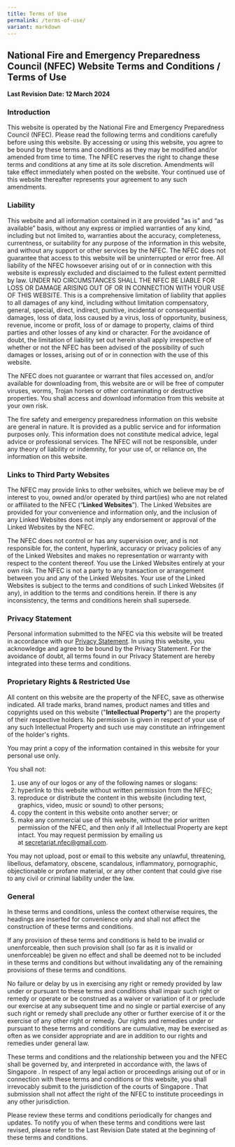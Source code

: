 ```yaml
---
title: Terms of Use
permalink: /terms-of-use/
variant: markdown
---
```

National Fire and Emergency Preparedness Council (NFEC) Website Terms and Conditions / Terms of Use
------------------------------------------------------------------

**Last Revision Date: 12 March 2024**

### Introduction

This website is operated by the National Fire and Emergency Preparedness Council (NFEC). Please read the following terms and conditions carefully before using this website. By accessing or using this website, you agree to be bound by these terms and conditions as they may be modified and/or amended from time to time. The NFEC reserves the right to change these terms and conditions at any time at its sole discretion. Amendments will take effect immediately when posted on the website. Your continued use of this website thereafter represents your agreement to any such amendments.

### Liability

This website and all information contained in it are provided "as is" and “as available” basis, without any express or implied warranties of any kind, including but not limited to, warranties about the accuracy, completeness, currentness, or suitability for any purpose of the information in this website, and without any support or other services by the NFEC. The NFEC does not guarantee that access to this website will be uninterrupted or error free. All liability of the NFEC howsoever arising out of or in connection with this website is expressly excluded and disclaimed to the fullest extent permitted by law. UNDER NO CIRCUMSTANCES SHALL THE NFEC BE LIABLE FOR LOSS OR DAMAGE ARISING OUT OF OR IN CONNECTION WITH YOUR USE OF THIS WEBSITE. This is a comprehensive limitation of liability that applies to all damages of any kind, including without limitation compensatory, general, special, direct, indirect, punitive, incidental or consequential damages, loss of data, loss caused by a virus, loss of opportunity, business, revenue, income or profit, loss of or damage to property, claims of third parties and other losses of any kind or character. For the avoidance of doubt, the limitation of liability set out herein shall apply irrespective of whether or not the NFEC has been advised of the possibility of such damages or losses, arising out of or in connection with the use of this website.

The NFEC does not guarantee or warrant that files accessed on, and/or available for downloading from, this website are or will be free of computer viruses, worms, Trojan horses or other contaminating or destructive properties. You shall access and download information from this website at your own risk.

The fire safety and emergency preparedness information on this website are general in nature. It is provided as a public service and for information purposes only. This information does not constitute medical advice, legal advice or professional services. The NFEC will not be responsible, under any theory of liability or indemnity, for your use of, or reliance on, the information on this website.

### Links to Third Party Websites

The NFEC may provide links to other websites, which we believe may be of interest to you, owned and/or operated by third part(ies) who are not related or affiliated to the NFEC (“**Linked Websites**”). The Linked Websites are provided for your convenience and information only, and the inclusion of any Linked Websites does not imply any endorsement or approval of the Linked Websites by the NFEC.

The NFEC does not control or has any supervision over, and is not responsible for, the content, hyperlink, accuracy or privacy policies of any of the Linked Websites and makes no representation or warranty with respect to the content thereof. You use the Linked Websites entirely at your own risk. The NFEC is not a party to any transaction or arrangement between you and any of the Linked Websites. Your use of the Linked Websites is subject to the terms and conditions of such Linked Websites (if any), in addition to the terms and conditions herein. If there is any inconsistency, the terms and conditions herein shall supersede.

### Privacy Statement

Personal information submitted to the NFEC via this website will be treated in accordance with our [Privacy Statement](https://safe.menlosecurity.com/https://www.nfec.org.sg/privacy-statement). In using this website, you acknowledge and agree to be bound by the Privacy Statement. For the avoidance of doubt, all terms found in our Privacy Statement are hereby integrated into these terms and conditions.

### Proprietary Rights & Restricted Use

All content on this website are the property of the NFEC, save as otherwise indicated. All trade marks, brand names, product names and titles and copyrights used on this website ("**Intellectual Property**") are the property of their respective holders. No permission is given in respect of your use of any such Intellectual Property and such use may constitute an infringement of the holder's rights.

You may print a copy of the information contained in this website for your personal use only.

You shall not:

1.  use any of our logos or any of the following names or slogans:
2.  hyperlink to this website without written permission from the NFEC;
3.  reproduce or distribute the content in this website (including text, graphics, video, music or sound) to other persons;
4.  copy the content in this website onto another server; or
5.  make any commercial use of this website, without the prior written permission of the NFEC, and then only if all Intellectual Property are kept intact. You may request permission by emailing us at secretariat.nfec@gmail.com.

You may not upload, post or email to this website any unlawful, threatening, libellous, defamatory, obscene, scandalous, inflammatory, pornographic, objectionable or profane material, or any other content that could give rise to any civil or criminal liability under the law.

### General

In these terms and conditions, unless the context otherwise requires, the headings are inserted for convenience only and shall not affect the construction of these terms and conditions.

If any provision of these terms and conditions is held to be invalid or unenforceable, then such provision shall (so far as it is invalid or unenforceable) be given no effect and shall be deemed not to be included in these terms and conditions but without invalidating any of the remaining provisions of these terms and conditions.

No failure or delay by us in exercising any right or remedy provided by law under or pursuant to these terms and conditions shall impair such right or remedy or operate or be construed as a waiver or variation of it or preclude our exercise at any subsequent time and no single or partial exercise of any such right or remedy shall preclude any other or further exercise of it or the exercise of any other right or remedy. Our rights and remedies under or pursuant to these terms and conditions are cumulative, may be exercised as often as we consider appropriate and are in addition to our rights and remedies under general law.

These terms and conditions and the relationship between you and the NFEC shall be governed by, and interpreted in accordance with, the laws of Singapore . In respect of any legal action or proceedings arising out of or in connection with these terms and conditions or this website, you shall irrevocably submit to the jurisdiction of the courts of Singapore . That submission shall not affect the right of the NFEC to institute proceedings in any other jurisdiction.

Please review these terms and conditions periodically for changes and updates. To notify you of when these terms and conditions were last revised, please refer to the Last Revision Date stated at the beginning of these terms and conditions.